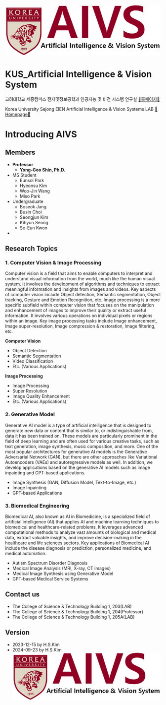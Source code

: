 ![logo of AIVS](logo_eng.png "LOGO")

# KUS_Artificial Intelligence & Vision System
고려대학교 세종캠퍼스 전자및정보공학과 인공지능 및 비전 시스템 연구실 [📌홈페이지📌](http://aivs.korea.ac.kr)

Korea University Sejong EIEN Artificial Intelligence & Vision Systems LAB [📌Homepage📌](http://aivs.korea.ac.kr)

# Introducing AIVS
## Members
- **Professor**
    - **Yong-Goo Shin, Ph.D.**
- MS Student
  - Eunsol Park
  - Hyeonsu Kim
  - Woo-Jin Wang
  - Miso Park
- Undergraduate
  - Boseok Jang
  - Busin Choi
  - Seongjun Kim
  - Kihyun Seong
  - Se-Eun Kwon
- 

## Research Topics
### 1. Computer Vision & Image Processing
Computer vision is a field that aims to enable computers to interpret and understand visual information from the world,
much like the human visual system. It involves the development of algorithms and techniques to extract meaningful
information and insights from images and videos. Key aspects of computer vision include Object detection, Semantic
segmentation, Object tracking, Gesture and Emotion Recognition, etc. Image processing is a more specific subfield within
computer vision that focuses on the manipulation and enhancement of images to improve their quality or extract useful
information. It involves various operations on individual pixels or regions within an image. Key image processing tasks
include Image enhancement, Image super-resolution, Image compression & restoration, Image filtering, etc.

**Computer Vision**
- Object Detection
- Semantic Segmentation
- Video Classification
- Etc. (Various Applications)

**Image Processing**
- Image Processing
- Super Resolution
- Image Quality Enhancement
- Etc. (Various Applications)

### 2. Generative Model
Generative AI model is a type of artificial intelligence that is designed to generate new data or content that is
similar to, or indistinguishable from, data it has been trained on. These models are particularly prominent in the field
of deep learning and are often used for various creative tasks, such as text generation, image synthesis, music
composition, and more. One of the most popular architectures for generative AI models is the Generative Adversarial
Network (GAN), but there are other approaches like Variational Autoencoders (VAEs) and autoregressive models as well. In
addition, we develop applications based on the generative AI models such as image inpainting and GPT-based applications.

- Image Synthesis (GAN, Diffusion Model, Text-to-Image, etc.)
- Image Inpainting
- GPT-based Applications

### 3. Biomedical Engineering
Biomedical AI, also known as AI in Biomedicine, is a specialized field of artificial intelligence (AI) that applies AI
and machine learning techniques to biomedical and healthcare-related problems. It leverages advanced computational
methods to analyze vast amounts of biological and medical data, extract valuable insights, and improve decision-making
in the healthcare and life sciences sectors. Key applications of Biomedical AI include the disease diagnosis or
prediction, personalized medicine, and medical automation.

- Autism Spectrum Disorder Diagnosis
- Medical Image Analysis (MRI, X-ray, CT images)
- Medical Image Synthesis using Generative Model
- GPT-based Medical Service Systems

## Contact us
- The College of Science & Technology Building 1, 203(LAB)
- The College of Science & Technology Building 1, 204(Professor)
- The College of Science & Technology Building 1, 205A(LAB)
  
## Version
- 2023-12-15 by H.S.Kim
- 2024-09-23 by H.S.Kim
![logo of AIVS](logo_eng.png "LOGO")
